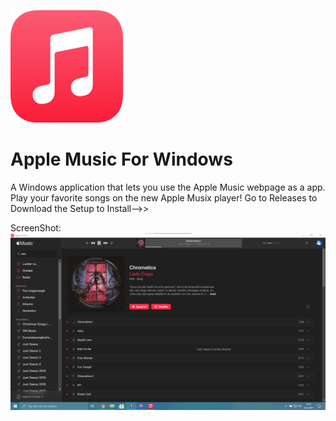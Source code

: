 ![Alt text](/img/icon.png?raw=true "Optional Title")

# Apple Music For Windows
A Windows application that lets you use the Apple Music webpage as a app. 
Play your favorite songs on the new Apple Musix player!
Go to Releases to Download the Setup to Install-->>

ScreenShot:
![Alt text](/img/Screen1.png?raw=true "Optional Title")
